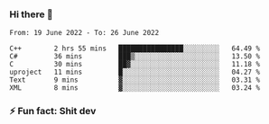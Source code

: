 ### Hi there 👋
<!--START_SECTION:waka-->

```text
From: 19 June 2022 - To: 26 June 2022

C++        2 hrs 55 mins   ████████████████░░░░░░░░░   64.49 %
C#         36 mins         ███▒░░░░░░░░░░░░░░░░░░░░░   13.50 %
C          30 mins         ██▓░░░░░░░░░░░░░░░░░░░░░░   11.18 %
uproject   11 mins         █░░░░░░░░░░░░░░░░░░░░░░░░   04.27 %
Text       9 mins          ▓░░░░░░░░░░░░░░░░░░░░░░░░   03.31 %
XML        8 mins          ▓░░░░░░░░░░░░░░░░░░░░░░░░   03.24 %
```

<!--END_SECTION:waka-->
<!--
**TG4LAaron/TG4LAaron** is a ✨ _special_ ✨ repository because its `README.md` (this file) appears on your GitHub profile.

Here are some ideas to get you started:

- 🔭 I’m currently working on ...
- 🌱 I’m currently learning ...
- 👯 I’m looking to collaborate on ...
- 🤔 I’m looking for help with ...
- 💬 Ask me about ...
- 📫 How to reach me: ...
- 😄 Pronouns: ...
- ⚡ Fun fact: ...
-->
### ⚡ Fun fact: Shit dev
